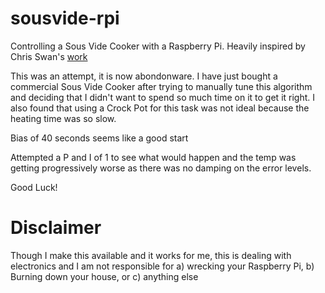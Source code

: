 # sousvide-rpi
Controlling a Sous Vide Cooker with a Raspberry Pi. Heavily inspired by Chris Swan's [work](https://github.com/cpswan/RPi_sousvide)

This was an attempt, it is now abondonware. I have just bought a commercial Sous Vide Cooker after trying to manually tune this algorithm and deciding that I didn't want to spend so much time on it to get it right. I also found that using a Crock Pot for this task was not ideal because the heating time was so slow.

Bias of 40 seconds seems like a good start

Attempted a P and I of 1 to see what would happen and the temp was getting progressively worse as there was no damping on the error levels.

Good Luck!



# Disclaimer
Though I make this available and it works for me, this is dealing with electronics and I am not responsible for a) wrecking your Raspberry Pi, b) Burning down your house, or c) anything else
